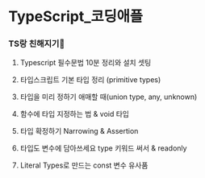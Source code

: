 # TypeScript_코딩애플

### TS랑 친해지기👶

1. Typescript 필수문법 10분 정리와 설치 셋팅

2. 타입스크립트 기본 타입 정리 (primitive types)

3. 타입을 미리 정하기 애매할 때(union type, any, unknown)

4. 함수에 타입 지정하는 법 & void 타입

5. 타입 확정하기 Narrowing & Assertion

6. 타입도 변수에 담아쓰세요 type 키워드 써서 & readonly

7. Literal Types로 만드는 const 변수 유사품